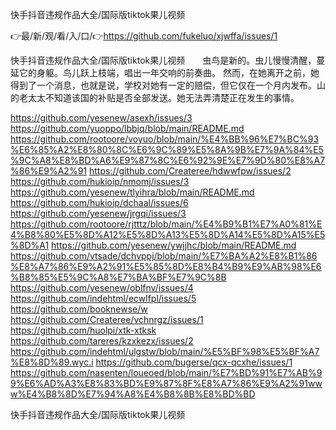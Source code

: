 快手抖音违规作品大全/国际版tiktok果儿视频

👉最/新/观/看/入/口/👉https://github.com/fukeluo/xjwffa/issues/1

快手抖音违规作品大全/国际版tiktok果儿视频　　虫鸟是新的。虫儿慢慢清醒，蔓延它的身躯。鸟儿跃上枝端，唱出一年交响的前奏曲。
然而，在她离开之前，她得到了一个消息，也就是说，学校对她有一定的赔偿，但它仅在一个月内发布。山的老太太不知道该国的补贴是否全部发送。她无法弄清楚正在发生的事情。


https://github.com/yesenew/asexh/issues/3
https://github.com/yuoppo/lbbjq/blob/main/README.md
https://github.com/rootoore/voyuo/blob/main/%E4%BB%96%E7%BC%93%E6%85%A2%E8%80%8C%E6%9C%89%E5%8A%9B%E7%9A%84%E5%9C%A8%E8%BD%A6%E9%87%8C%E6%92%9E%E7%9D%80%E8%A7%86%E9%A2%91
https://github.com/Createree/hdwwfpw/issues/2
https://github.com/hukioip/nmomj/issues/3
https://github.com/yesenew/tlyihra/blob/main/README.md
https://github.com/hukioip/dchaal/issues/6
https://github.com/yesenew/jrgqi/issues/3
https://github.com/rootoore/rjtttz/blob/main/%E4%B9%B1%E7%A0%81%E4%B8%80%E5%8D%A12%E5%8D%A13%E5%8D%A14%E5%8D%A15%E5%8D%A1
https://github.com/yesenew/ywjjhc/blob/main/README.md
https://github.com/vtsade/dchvppj/blob/main/%E7%BA%A2%E8%B1%86%E8%A7%86%E9%A2%91%E5%85%8D%E8%B4%B9%E9%AB%98%E6%B8%85%E5%9C%A8%E7%BA%BF%E7%9C%8B
https://github.com/yesenew/oblfnv/issues/4
https://github.com/indehtml/ecwlfpl/issues/5
https://github.com/booknewse/w
https://github.com/Createree/vchnrgz/issues/1
https://github.com/huolpi/xtk-xtksk
https://github.com/tareres/kzxkezx/issues/2
https://github.com/indehtml/ulgstw/blob/main/%E5%BF%98%E5%BF%A7%E8%8D%89.wyc.i
https://github.com/bugerse/qcx-qcxhe/issues/1
https://github.com/nasenten/loueoed/blob/main/%E7%BD%91%E7%AB%99%E6%AD%A3%E8%83%BD%E9%87%8F%E8%A7%86%E9%A2%91www%E4%B8%8D%E7%94%A8%E4%B8%8B%E8%BD%BD

快手抖音违规作品大全/国际版tiktok果儿视频
